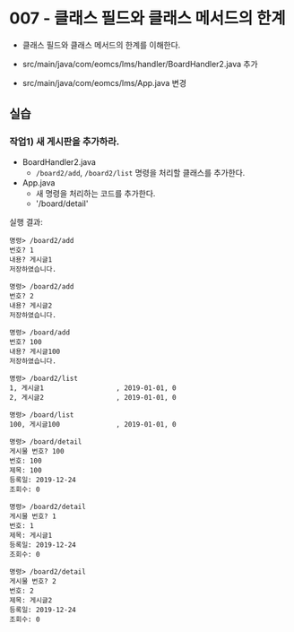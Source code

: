 # 007 - 클래스 필드와 클래스 메서드의 한계

- 클래스 필드와 클래스 메서드의 한계를 이해한다.

- src/main/java/com/eomcs/lms/handler/BoardHandler2.java 추가
- src/main/java/com/eomcs/lms/App.java 변경

## 실습

### 작업1) 새 게시판을 추가하라.

- BoardHandler2.java
    - `/board2/add`, `/board2/list` 명령을 처리할 클래스를 추가한다.
- App.java
    - 새 명령을 처리하는 코드를 추가한다.
    - '/board/detail'

실행 결과:

```
명령> /board2/add
번호? 1
내용? 게시글1
저장하였습니다.

명령> /board2/add
번호? 2
내용? 게시글2
저장하였습니다.

명령> /board/add
번호? 100
내용? 게시글100
저장하였습니다.

명령> /board2/list
1, 게시글1                  , 2019-01-01, 0
2, 게시글2                  , 2019-01-01, 0

명령> /board/list
100, 게시글100              , 2019-01-01, 0

명령> /board/detail
게시물 번호? 100
번호: 100
제목: 100
등록일: 2019-12-24
조회수: 0

명령> /board2/detail
게시물 번호? 1
번호: 1
제목: 게시글1
등록일: 2019-12-24
조회수: 0

명령> /board2/detail
게시물 번호? 2
번호: 2
제목: 게시글2
등록일: 2019-12-24
조회수: 0

```

